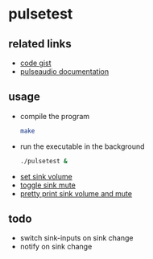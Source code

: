 
# pulsetest

## related links

- [code gist](https://gist.github.com/jasonwhite/1df6ee4b5039358701d2)
- [pulseaudio documentation](https://freedesktop.org/software/pulseaudio/doxygen/)

## usage

- compile the program
	```sh
	make
	```
- run the executable in the background
	```sh
	./pulsetest &
	```
- [set sink volume](chvol)
- [toggle sink mute](togglemute)
- [pretty print sink volume and mute](volume)

## todo

- switch sink-inputs on sink change
- notify on sink change
